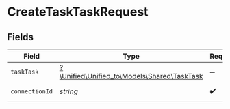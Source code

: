# CreateTaskTaskRequest


## Fields

| Field                                                                          | Type                                                                           | Required                                                                       | Description                                                                    |
| ------------------------------------------------------------------------------ | ------------------------------------------------------------------------------ | ------------------------------------------------------------------------------ | ------------------------------------------------------------------------------ |
| `taskTask`                                                                     | [?\Unified\Unified_to\Models\Shared\TaskTask](../../Models/Shared/TaskTask.md) | :heavy_minus_sign:                                                             | N/A                                                                            |
| `connectionId`                                                                 | *string*                                                                       | :heavy_check_mark:                                                             | ID of the connection                                                           |